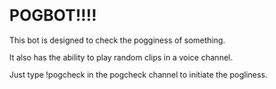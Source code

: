 # POGBOT!!!!

This bot is designed to check the pogginess of something.

It also has the ability to play random clips in a voice channel.

Just type !pogcheck in the pogcheck channel to initiate the pogliness.
